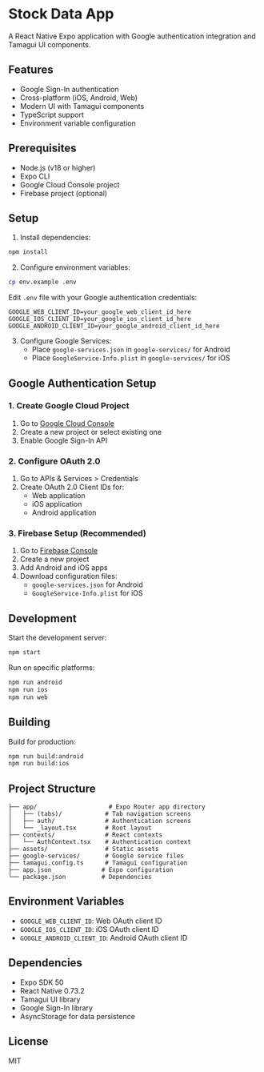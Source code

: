 # Stock Data App

A React Native Expo application with Google authentication integration and Tamagui UI components.

## Features

- Google Sign-In authentication
- Cross-platform (iOS, Android, Web)
- Modern UI with Tamagui components
- TypeScript support
- Environment variable configuration

## Prerequisites

- Node.js (v18 or higher)
- Expo CLI
- Google Cloud Console project
- Firebase project (optional)

## Setup

1. Install dependencies:
```bash
npm install
```

2. Configure environment variables:
```bash
cp env.example .env
```

Edit `.env` file with your Google authentication credentials:
```
GOOGLE_WEB_CLIENT_ID=your_google_web_client_id_here
GOOGLE_IOS_CLIENT_ID=your_google_ios_client_id_here
GOOGLE_ANDROID_CLIENT_ID=your_google_android_client_id_here
```

3. Configure Google Services:
   - Place `google-services.json` in `google-services/` for Android
   - Place `GoogleService-Info.plist` in `google-services/` for iOS

## Google Authentication Setup

### 1. Create Google Cloud Project

1. Go to [Google Cloud Console](https://console.cloud.google.com/)
2. Create a new project or select existing one
3. Enable Google Sign-In API

### 2. Configure OAuth 2.0

1. Go to APIs & Services > Credentials
2. Create OAuth 2.0 Client IDs for:
   - Web application
   - iOS application
   - Android application

### 3. Firebase Setup (Recommended)

1. Go to [Firebase Console](https://console.firebase.google.com/)
2. Create a new project
3. Add Android and iOS apps
4. Download configuration files:
   - `google-services.json` for Android
   - `GoogleService-Info.plist` for iOS

## Development

Start the development server:
```bash
npm start
```

Run on specific platforms:
```bash
npm run android
npm run ios
npm run web
```

## Building

Build for production:
```bash
npm run build:android
npm run build:ios
```

## Project Structure

```
├── app/                    # Expo Router app directory
│   ├── (tabs)/            # Tab navigation screens
│   ├── auth/              # Authentication screens
│   └── _layout.tsx        # Root layout
├── contexts/              # React contexts
│   └── AuthContext.tsx    # Authentication context
├── assets/                # Static assets
├── google-services/       # Google service files
├── tamagui.config.ts      # Tamagui configuration
├── app.json              # Expo configuration
└── package.json          # Dependencies
```

## Environment Variables

- `GOOGLE_WEB_CLIENT_ID`: Web OAuth client ID
- `GOOGLE_IOS_CLIENT_ID`: iOS OAuth client ID  
- `GOOGLE_ANDROID_CLIENT_ID`: Android OAuth client ID

## Dependencies

- Expo SDK 50
- React Native 0.73.2
- Tamagui UI library
- Google Sign-In library
- AsyncStorage for data persistence

## License

MIT
